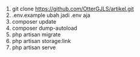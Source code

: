 1. git clone https://github.com/OtterGJLS/artikel.git <br>
2. .env.example ubah jadi .env aja <br>
3. composer update <br>
4. composer dump-autoload <br>
5. php artisan migrate <br>
6. php artisan storage:link <br>
7. php artisan serve <br>
